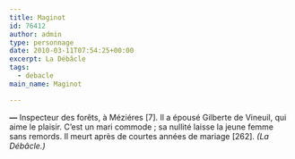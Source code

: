```yaml
---
title: Maginot
id: 76412
author: admin
type: personnage
date: 2010-03-11T07:54:25+00:00
excerpt: La Débâcle
tags:
  - debacle
main_name: Maginot

---
```

**—** Inspecteur des forêts, à Méziéres [7]. Il a épousé Gilberte de Vineuil, qui aime le plaisir. C’est un mari commode ; sa nullité laisse la jeune femme sans remords. Il meurt après de courtes années de mariage [262]. _(La Débâcle.)_